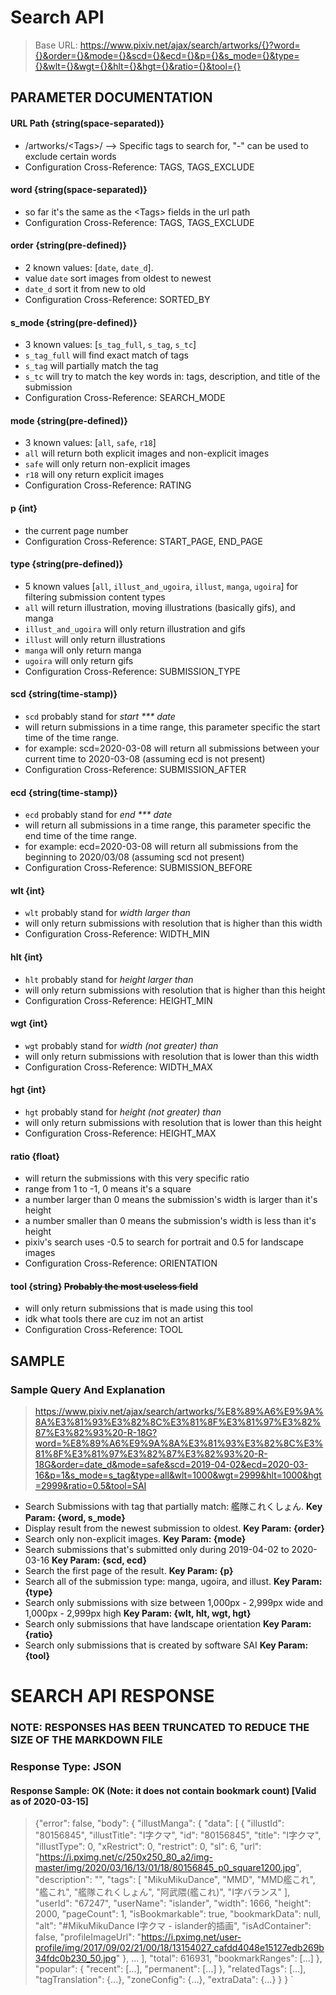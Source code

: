 # Search API

> Base URL: https://www.pixiv.net/ajax/search/artworks/{}?word={}&order={}&mode={}&scd={}&ecd={}&p={}&s_mode={}&type={}&wlt={}&wgt={}&hlt={}&hgt={}&ratio={}&tool={}


## PARAMETER DOCUMENTATION

#### URL Path \{string(space-separated)}
- /artworks/\<Tags>/  --> Specific tags to search for, "-" can be used to exclude certain words
- Configuration Cross-Reference: TAGS, TAGS_EXCLUDE

#### word \{string(space-separated)}
- so far it's the same as the \<Tags> fields in the url path
- Configuration Cross-Reference: TAGS, TAGS_EXCLUDE

#### order \{string(pre-defined)}
- 2 known values: [`date`, `date_d`]. 
- value `date` sort images from oldest to newest
- `date_d` sort it from new to old
- Configuration Cross-Reference: SORTED_BY


#### s_mode \{string(pre-defined)}
- 3 known values: [`s_tag_full`, `s_tag`, `s_tc`]
- `s_tag_full` will find exact match of tags 
- `s_tag` will partially match the tag
- `s_tc` will try to match the key words in: tags, description, and title of the submission
- Configuration Cross-Reference: SEARCH_MODE

#### mode \{string(pre-defined)}
- 3 known values: [`all`, `safe`, `r18`]
- `all` will return both explicit images and non-explicit images
- `safe` will only return non-explicit images
- `r18` will ony return explicit images
- Configuration Cross-Reference: RATING

#### p \{int}
- the current page number
- Configuration Cross-Reference: START_PAGE, END_PAGE

#### type \{string(pre-defined)}
- 5 known values [`all`, `illust_and_ugoira`, `illust`, `manga`, `ugoira`] for filtering submission content types
- `all` will return illustration, moving illustrations (basically gifs), and manga
- `illust_and_ugoira` will only return illustration and gifs
- `illust` will only return illustrations
- `manga` will only return manga
- `ugoira` will only return gifs
- Configuration Cross-Reference: SUBMISSION_TYPE

#### scd \{string(time-stamp)}
- `scd` probably stand for *start *** date*
- will return submissions in a time range, this parameter specific the start time of the time range.
- for example: scd=2020-03-08 will return all submissions between your current time to 2020-03-08 (assuming ecd is not present)
- Configuration Cross-Reference: SUBMISSION_AFTER

#### ecd \{string(time-stamp)}
- `ecd` probably stand for *end *** date*
- will return all submissions in a time range, this parameter specific the end time of the time range.
- for example: ecd=2020-03-08 will return all submissions from the beginning to 2020/03/08 (assuming scd not present)
- Configuration Cross-Reference: SUBMISSION_BEFORE

#### wlt \{int}
- `wlt` probably stand for *width larger than*
- will only return submissions with resolution that is higher than this width
- Configuration Cross-Reference: WIDTH_MIN

#### hlt \{int}
- `hlt` probably stand for *height larger than*
- will only return submissions with resolution that is higher than this height
- Configuration Cross-Reference: HEIGHT_MIN

#### wgt \{int}
- `wgt` probably stand for *width (not greater) than*
- will only return submissions with resolution that is lower than this width
- Configuration Cross-Reference: WIDTH_MAX

#### hgt \{int}
- `hgt` probably stand for *height (not greater) than*
- will only return submissions with resolution that is lower than this height
- Configuration Cross-Reference: HEIGHT_MAX

#### ratio \{float}
- will return the submissions with this very specific ratio
- range from 1 to -1, 0 means it's a square
- a number larger than 0 means the submission's width is larger than it's height
- a number smaller than 0 means the submission's width is less than it's height
- pixiv's search uses -0.5 to search for portrait and 0.5 for landscape images
- Configuration Cross-Reference: ORIENTATION

#### tool \{string}  ~~Probably the most useless field~~
- will only return submissions that is made using this tool
- idk what tools there are cuz im not an artist
- Configuration Cross-Reference: TOOL


## SAMPLE
### Sample Query And Explanation
> https://www.pixiv.net/ajax/search/artworks/%E8%89%A6%E9%9A%8A%E3%81%93%E3%82%8C%E3%81%8F%E3%81%97%E3%82%87%E3%82%93%20-R-18G?word=%E8%89%A6%E9%9A%8A%E3%81%93%E3%82%8C%E3%81%8F%E3%81%97%E3%82%87%E3%82%93%20-R-18G&order=date_d&mode=safe&scd=2019-04-02&ecd=2020-03-16&p=1&s_mode=s_tag&type=all&wlt=1000&wgt=2999&hlt=1000&hgt=2999&ratio=0.5&tool=SAI


- Search Submissions with tag that partially match: 艦隊これくしょん. **Key Param: {word, s_mode}**
- Display result from the newest submission to oldest. **Key Param: {order}**
- Search only non-explicit images. **Key Param: {mode}**
- Search submissions that's submitted only during 2019-04-02 to 2020-03-16 **Key Param: {scd, ecd}**
- Search the first page of the result. **Key Param: {p}**
- Search all of the submission type: manga, ugoira, and illust. **Key Param: {type}**
- Search only submissions with size between 1,000px - 2,999px wide and 1,000px - 2,999px high **Key Param: {wlt, hlt, wgt, hgt}**
- Search only submissions that have landscape orientation **Key Param: {ratio}**
- Search only submissions that is created by software SAI **Key Param: {tool}**

# SEARCH API RESPONSE
### **NOTE: RESPONSES HAS BEEN TRUNCATED TO REDUCE THE SIZE OF THE MARKDOWN FILE**
### Response Type: JSON

#### Response Sample: OK (Note: it does not contain bookmark count) [Valid as of 2020-03-15]
> {"error": false,
    "body": {
        "illustManga": {
            "data": [
                {
                    "illustId": "80156845",
                    "illustTitle": "I字クマ",
                    "id": "80156845",
                    "title": "I字クマ",
                    "illustType": 0,
                    "xRestrict": 0,
                    "restrict": 0,
                    "sl": 6,
                    "url": "https://i.pximg.net/c/250x250_80_a2/img-master/img/2020/03/16/13/01/18/80156845_p0_square1200.jpg",
                    "description": "",
                    "tags": [
                        "MikuMikuDance",
                        "MMD",
                        "MMD艦これ",
                        "艦これ",
                        "艦隊これくしょん",
                        "阿武隈(艦これ)",
                        "I字バランス"
                    ],
                    "userId": "67247",
                    "userName": "islander",
                    "width": 1666,
                    "height": 2000,
                    "pageCount": 1,
                    "isBookmarkable": true,
                    "bookmarkData": null,
                    "alt": "#MikuMikuDance I字クマ - islander的插画",
                    "isAdContainer": false,
                    "profileImageUrl": "https://i.pximg.net/user-profile/img/2017/09/02/21/00/18/13154027_cafdd4048e15127edb269b34fdc0b230_50.jpg"
                }, ...
            ],
            "total": 616931,
            "bookmarkRanges": [...]
        },
        "popular": {
            "recent": [...],
            "permanent": [...]
        },
        "relatedTags": [...],
        "tagTranslation": {...},
        "zoneConfig": {...},
        "extraData": {...}
    }
}
`

